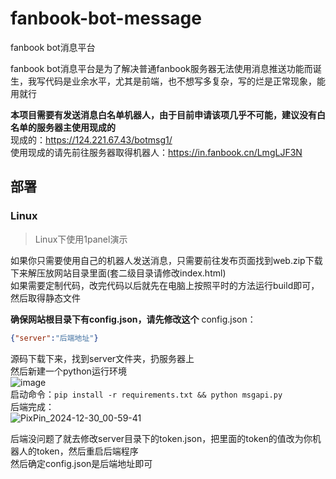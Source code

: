 # fanbook-bot-message  
fanbook bot消息平台  

fanbook bot消息平台是为了解决普通fanbook服务器无法使用消息推送功能而诞生，我写代码是业余水平，尤其是前端，也不想写多复杂，写的烂是正常现象，能用就行  

**本项目需要有发送消息白名单机器人，由于目前申请该项几乎不可能，建议没有白名单的服务器主使用现成的**  
现成的：https://124.221.67.43/botmsg1/  
使用现成的请先前往服务器取得机器人：https://in.fanbook.cn/LmgLJF3N  

## 部署  
### Linux

> Linux下使用1panel演示  

如果你只需要使用自己的机器人发送消息，只需要前往发布页面找到web.zip下载下来解压放网站目录里面(套二级目录请修改index.html)  
如果需要定制代码，改完代码以后就先在电脑上按照平时的方法运行build即可，然后取得静态文件  

**确保网站根目录下有config.json，请先修改这个**
config.json：
```json
{"server":"后端地址"}
```  

源码下载下来，找到server文件夹，扔服务器上  
然后新建一个python运行环境  
![image](https://github.com/user-attachments/assets/2164f41e-93b4-445a-b562-c3c640bf17ec)  
启动命令：`pip install -r requirements.txt && python msgapi.py`  
后端完成：  
![PixPin_2024-12-30_00-59-41](https://github.com/user-attachments/assets/cc9f5eae-4b7f-43c0-bbfc-d0913e18600a)  

后端没问题了就去修改server目录下的token.json，把里面的token的值改为你机器人的token，然后重启后端程序  
然后确定config.json是后端地址即可  

